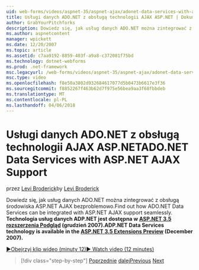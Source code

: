 ```yaml
---
uid: web-forms/videos/aspnet-35/aspnet-ajax/adonet-data-services-with-aspnet-ajax-support
title: Usługi danych ADO.NET z obsługą technologii AJAX ASP.NET | Dokumentacja firmy Microsoft
author: GrabYourPitchforks
description: Dowiedz się, jak usług danych ADO.NET można zintegrować z obsługą środowiska ASP.NET AJAX bezproblemowo. Technologia usług ADP.NET danych jest dostępna w ASP.NET 3.5 E...
ms.author: aspnetcontent
manager: wpickett
ms.date: 12/20/2007
ms.topic: article
ms.assetid: c7aa9192-8859-403f-a9a8-c372081f75bd
ms.technology: dotnet-webforms
ms.prod: .net-framework
msc.legacyurl: /web-forms/videos/aspnet-35/aspnet-ajax/adonet-data-services-with-aspnet-ajax-support
msc.type: video
ms.openlocfilehash: f8e50a3802d932684617077d5b0473b6617e3f36
ms.sourcegitcommit: f8852267f463b62d7f975e56bea9aa3f68fbbdeb
ms.translationtype: MT
ms.contentlocale: pl-PL
ms.lasthandoff: 04/06/2018
---
```

<a name="adonet-data-services-with-aspnet-ajax-support"></a><span data-ttu-id="e5ad3-104">Usługi danych ADO.NET z obsługą technologii AJAX ASP.NET</span><span class="sxs-lookup"><span data-stu-id="e5ad3-104">ADO.NET Data Services with ASP.NET AJAX Support</span></span>
====================
<span data-ttu-id="e5ad3-105">przez [Levi Broderick](https://github.com/GrabYourPitchforks)</span><span class="sxs-lookup"><span data-stu-id="e5ad3-105">by [Levi Broderick](https://github.com/GrabYourPitchforks)</span></span>

<span data-ttu-id="e5ad3-106">Dowiedz się, jak usług danych ADO.NET można zintegrować z obsługą środowiska ASP.NET AJAX bezproblemowo.</span><span class="sxs-lookup"><span data-stu-id="e5ad3-106">Find out how ADO.NET Data Services can be integrated with ASP.NET AJAX support seamlessly.</span></span> <span data-ttu-id="e5ad3-107">**Technologia usług danych ADP.NET jest dostępna w [ASP.NET 3.5 rozszerzenia Podgląd](https://www.asp.net/downloads/35-sp1#find) (grudzień 2007).**</span><span class="sxs-lookup"><span data-stu-id="e5ad3-107">**ADP.NET Data Services technology is available in the [ASP.NET 3.5 Extensions Preview](https://www.asp.net/downloads/35-sp1#find) (December 2007).**</span></span>

[<span data-ttu-id="e5ad3-108">&#9654;Obejrzyj klip wideo (minuty 12)</span><span class="sxs-lookup"><span data-stu-id="e5ad3-108">&#9654; Watch video (12 minutes)</span></span>](https://channel9.msdn.com/Blogs/ASP-NET-Site-Videos/adonet-data-services-with-aspnet-ajax-support)

> [!div class="step-by-step"]
> <span data-ttu-id="e5ad3-109">[Poprzednie](aspnet-ajax-a-demonstration-of-aspnet-ajax.md)
> [dalej](introduction-to-aspnet-ajax-history.md)</span><span class="sxs-lookup"><span data-stu-id="e5ad3-109">[Previous](aspnet-ajax-a-demonstration-of-aspnet-ajax.md)
[Next](introduction-to-aspnet-ajax-history.md)</span></span>
